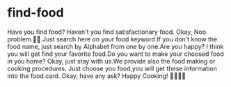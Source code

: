 # find-food
Have you find food? Haven't you find satisfactionary food. Okay, Noo problem.🙅‍♂️ Just search here on your food keyword.If you don’t know the food name, just search by Alphabet from one by one.Are you happy? I think you will get find your favorite food.Do you want to make your choosed food in you home? Okay, just stay with us.We provide also the food making or cooking procedures. Just choose you food,you will get these information into the food card. Okay, have any ask?
Happy Cooking! 🥑🌮🧆🥙
